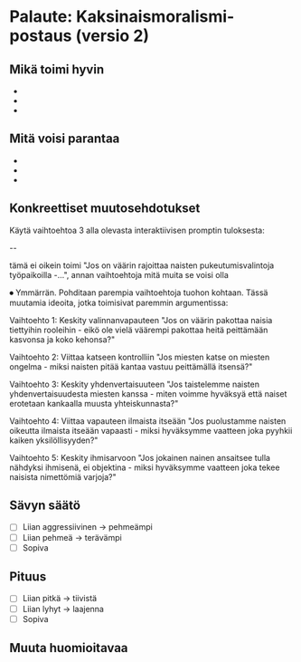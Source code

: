 # Palaute: Kaksinaismoralismi-postaus (versio 2)

## Mikä toimi hyvin
- 
- 
- 

## Mitä voisi parantaa
- 
- 
- 

## Konkreettiset muutosehdotukset
Käytä vaihtoehtoa 3 alla olevasta interaktiivisen promptin tuloksesta:

--

tämä ei oikein toimi "Jos on väärin rajoittaa naisten pukeutumisvalintoja 
  työpaikoilla -...", annan vaihtoehtoja mitä muita se voisi olla

⏺ Ymmärrän. Pohditaan parempia vaihtoehtoja tuohon kohtaan. Tässä muutamia ideoita,
  jotka toimisivat paremmin argumentissa:

  Vaihtoehto 1: Keskity valinnanvapauteen
  "Jos on väärin pakottaa naisia tiettyihin rooleihin - eikö ole vielä väärempi
  pakottaa heitä peittämään kasvonsa ja koko kehonsa?"

  Vaihtoehto 2: Viittaa katseen kontrolliin
  "Jos miesten katse on miesten ongelma - miksi naisten pitää kantaa vastuu
  peittämällä itsensä?"

  Vaihtoehto 3: Keskity yhdenvertaisuuteen
  "Jos taistelemme naisten yhdenvertaisuudesta miesten kanssa - miten voimme hyväksyä
  että naiset erotetaan kankaalla muusta yhteiskunnasta?"

  Vaihtoehto 4: Viittaa vapauteen ilmaista itseään
  "Jos puolustamme naisten oikeutta ilmaista itseään vapaasti - miksi hyväksymme
  vaatteen joka pyyhkii kaiken yksilöllisyyden?"

  Vaihtoehto 5: Keskity ihmisarvoon
  "Jos jokainen nainen ansaitsee tulla nähdyksi ihmisenä, ei objektina - miksi
  hyväksymme vaatteen joka tekee naisista nimettömiä varjoja?"

## Sävyn säätö
- [ ] Liian aggressiivinen → pehmeämpi
- [ ] Liian pehmeä → terävämpi
- [ ] Sopiva

## Pituus
- [ ] Liian pitkä → tiivistä
- [ ] Liian lyhyt → laajenna
- [ ] Sopiva

## Muuta huomioitavaa
